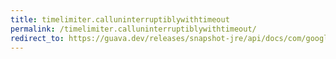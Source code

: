 ```yaml
---
title: timelimiter.calluninterruptiblywithtimeout
permalink: /timelimiter.calluninterruptiblywithtimeout/
redirect_to: https://guava.dev/releases/snapshot-jre/api/docs/com/google/common/util/concurrent/TimeLimiter.html#callUninterruptiblyWithTimeout-java.util.concurrent.Callable-java.time.Duration-
---
```

